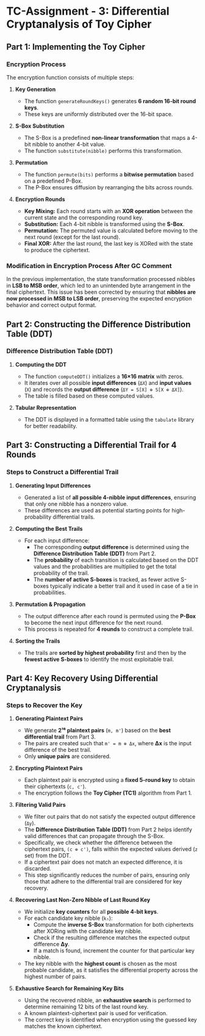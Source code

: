 # TC-Assignment - 3: Differential Cryptanalysis of Toy Cipher

## Part 1: Implementing the Toy Cipher

### Encryption Process

The encryption function consists of multiple steps:

1. **Key Generation**  
   - The function `generateRoundKeys()` generates **6 random 16-bit round keys**.
   - These keys are uniformly distributed over the 16-bit space.

2. **S-Box Substitution**  
   - The S-Box is a predefined **non-linear transformation** that maps a 4-bit nibble to another 4-bit value.
   - The function `substitute(nibble)` performs this transformation.

3. **Permutation**  
   - The function `permute(bits)` performs a **bitwise permutation** based on a predefined P-Box.
   - The P-Box ensures diffusion by rearranging the bits across rounds.

4. **Encryption Rounds**
   - **Key Mixing:** Each round starts with an **XOR operation** between the current state and the corresponding round key.
   - **Substitution:** Each 4-bit nibble is transformed using the **S-Box**.
   - **Permutation:** The permuted value is calculated before moving to the next round (except for the last round).
   - **Final XOR:** After the last round, the last key is XORed with the state to produce the ciphertext.

### Modification in Encryption Process After GC Comment

In the previous implementation, the state transformation processed nibbles in **LSB to MSB order**, which led to an unintended byte arrangement in the final ciphertext. This issue has been corrected by ensuring that **nibbles are now processed in MSB to LSB order**, preserving the expected encryption behavior and correct output format.

## Part 2: Constructing the Difference Distribution Table (DDT)

### Difference Distribution Table (DDT)

1. **Computing the DDT**
   - The function `computeDDT()` initializes a **16×16 matrix** with zeros.
   - It iterates over all possible **input differences** (`ΔX`) and **input values** (`X`) and records the **output difference** (`ΔY = S[X] ⊕ S[X ⊕ ΔX]`).
   - The table is filled based on these computed values.

2. **Tabular Representation**
   - The DDT is displayed in a formatted table using the `tabulate` library for better readability.


## Part 3: Constructing a Differential Trail for 4 Rounds

### Steps to Construct a Differential Trail

1. **Generating Input Differences**
   - Generated a list of **all possible 4-nibble input differences**, ensuring that only one nibble has a nonzero value.
   - These differences are used as potential starting points for high-probability differential trails.

2. **Computing the Best Trails**
   - For each input difference:
     - The corresponding **output difference** is determined using the **Difference Distribution Table (DDT)** from Part 2.
     - The **probability** of each transition is calculated based on the DDT values and the probabilities are multiplied to get the total probability of the trail.
     - The **number of active S-boxes** is tracked, as fewer active S-boxes typically indicate a better trail and it used in case of a tie in probabilities.

3. **Permutation & Propagation**
   - The output difference after each round is permuted using the **P-Box** to become the next input difference for the next round.
   - This process is repeated for **4 rounds** to construct a complete trail.

4. **Sorting the Trails**
   - The trails are **sorted by highest probability** first and then by the **fewest active S-boxes** to identify the most exploitable trail.


## Part 4: Key Recovery Using Differential Cryptanalysis

### Steps to Recover the Key

1. **Generating Plaintext Pairs**
   - We generate **2¹⁶ plaintext pairs** (`m, m'`) based on the **best differential trail** from Part 3.
   - The pairs are created such that `m' = m ⊕ Δx`, where **Δx** is the input difference of the best trail.
   - Only **unique pairs** are considered.

2. **Encrypting Plaintext Pairs**
   - Each plaintext pair is encrypted using a **fixed 5-round key** to obtain their ciphertexts (`c, c'`).
   - The encryption follows the **Toy Cipher (TC1)** algorithm from Part 1.

3. **Filtering Valid Pairs**
   - We filter out pairs that do not satisfy the expected output difference (`Δy`).
   - The **Difference Distribution Table (DDT)** from Part 2 helps identify valid differences that can propagate through the S-Box.
   - Specifically, we check whether the difference between the ciphertext pairs, `(c ⊕ c')`, falls within the expected values derived (`z` set) from the DDT.
   - If a ciphertext pair does not match an expected difference, it is discarded.
   - This step significantly reduces the number of pairs, ensuring only those that adhere to the differential trail are considered for key recovery.

4. **Recovering Last Non-Zero Nibble of Last Round Key**
   - We initialize **key counters** for all **possible 4-bit keys**.
   - For each candidate key nibble (`k₅`):
     - Compute the **inverse S-Box** transformation for both ciphertexts after XORing with the candidate key nibble.
     - Check if the resulting difference matches the expected output difference **Δy**.
     - If a match is found, increment the counter for that particular key nibble.
   - The key nibble with the **highest count** is chosen as the most probable candidate, as it satisfies the differential property across the highest number of pairs.

5. **Exhaustive Search for Remaining Key Bits**
   - Using the recovered nibble, an **exhaustive search** is performed to determine remaining 12 bits of the last round key.
   - A known plaintext-ciphertext pair is used for verification.
   - The correct key is identified when encryption using the guessed key matches the known ciphertext.
